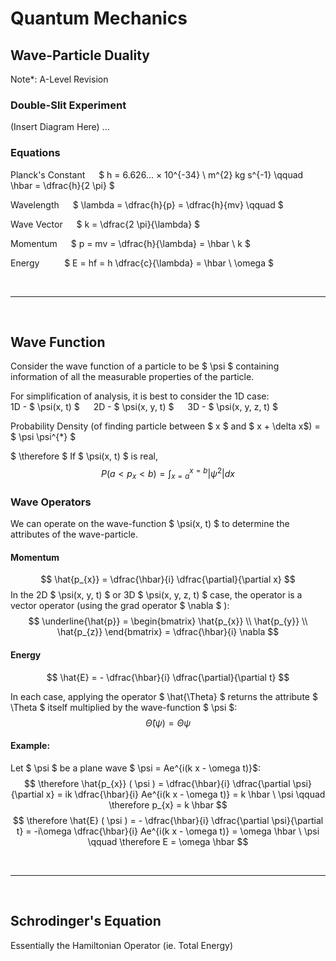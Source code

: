 # Quantum Mechanics

## Wave-Particle Duality
Note*: A-Level Revision

### Double-Slit Experiment
(Insert Diagram Here)
...

### Equations

Planck's Constant &emsp; $ h = 6.626... × 10^{-34} \ m^{2} kg s^{-1}  \qquad \hbar = \dfrac{h}{2 \pi} $


Wavelength &emsp; $ \lambda = \dfrac{h}{p} = \dfrac{h}{mv} \qquad $ 

Wave Vector &emsp; $ k = \dfrac{2 \pi}{\lambda} $

Momentum &emsp; $ p = mv = \dfrac{h}{\lambda} = \hbar \ k $

Energy &emsp; &emsp; $ E = hf = h \dfrac{c}{\lambda} = \hbar \ \omega $

</br><hr></br>

## Wave Function
Consider the wave function of a particle to be $ \psi $ containing information of all the measurable properties of the particle.

For simplification of analysis, it is best to consider the 1D case: </br>
1D - $ \psi(x, t) $ &emsp;
2D - $ \psi(x, y, t) $ &emsp;
3D - $ \psi(x, y, z, t) $ &emsp;

Probability Density (of finding particle between $ x  $ and $ x + \delta x$) = $ \psi \psi^{*} $ 

$ \therefore $ If $ \psi(x, t) $ is real, $$ P(a < p_{x} < b) = \int_{x=a}^{x=b} |\psi^{2}| dx $$

### Wave Operators
We can operate on the wave-function $ \psi(x, t) $ to determine the attributes of the wave-particle.

#### Momentum
$$ \hat{p_{x}} = \dfrac{\hbar}{i} \dfrac{\partial}{\partial x} $$
In the 2D $ \psi(x, y, t) $ or 3D $ \psi(x, y, z, t) $ case, the operator is a vector operator (using the grad operator $ \nabla $ ):
$$ \underline{\hat{p}} = \begin{bmatrix} \hat{p_{x}} \\
           \hat{p_{y}} \\
           \hat{p_{z}}
         \end{bmatrix}
= \dfrac{\hbar}{i} \nabla $$

#### Energy
$$ \hat{E} = - \dfrac{\hbar}{i} \dfrac{\partial}{\partial t} $$

In each case, applying the operator $ \hat{\Theta} $ returns the attribute $ \Theta $ itself multiplied by the wave-function $ \psi $:
$$ \hat{\Theta} ( \psi ) = \Theta \psi $$

#### Example:
Let $ \psi $ be a plane wave $ \psi = Ae^{i(k x - \omega t)}$:
$$ \therefore \hat{p_{x}} ( \psi ) = \dfrac{\hbar}{i} \dfrac{\partial \psi}{\partial x} = ik \dfrac{\hbar}{i} Ae^{i(k x - \omega t)} = k \hbar \ \psi \qquad \therefore p_{x} = k \hbar $$
$$ \therefore \hat{E} ( \psi ) = - \dfrac{\hbar}{i} \dfrac{\partial \psi}{\partial t} = -i\omega \dfrac{\hbar}{i} Ae^{i(k x - \omega t)} = \omega \hbar \ \psi \qquad \therefore E = \omega \hbar $$

</br><hr></br>

## Schrodinger's Equation

Essentially the Hamiltonian Operator (ie. Total Energy)
